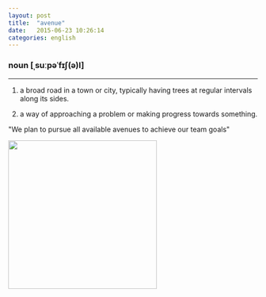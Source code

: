 ```yaml
---
layout: post
title:  "avenue"
date:   2015-06-23 10:26:14 
categories: english
---
```

### noun [ˌsuːpəˈfɪʃ(ə)l]
-----------

1. a broad road in a town or city, typically having trees at regular intervals along its sides.

2. a way of approaching a problem or making progress towards something.

"We plan to pursue all available avenues to achieve our team goals"

<img width='300' src="http://www.youwall.com/papel/memorial_avenue_wallpaper_d5a08.jpg"/>
